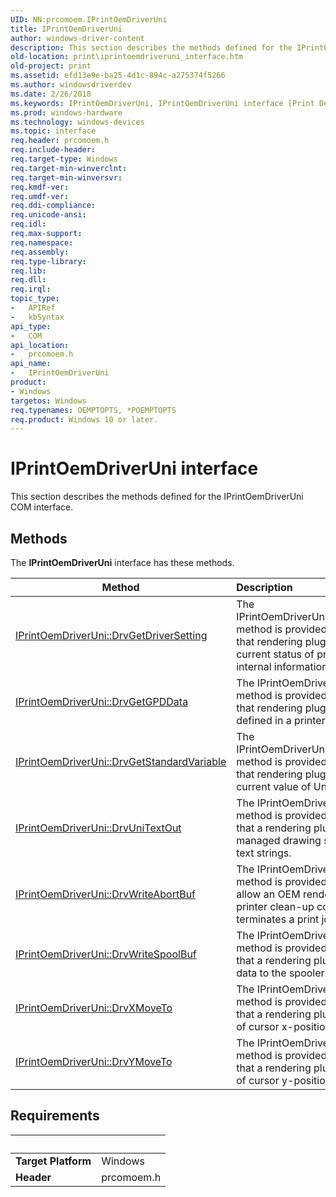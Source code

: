 ```yaml
---
UID: NN:prcomoem.IPrintOemDriverUni
title: IPrintOemDriverUni
author: windows-driver-content
description: This section describes the methods defined for the IPrintOemDriverUni COM interface.
old-location: print\iprintoemdriveruni_interface.htm
old-project: print
ms.assetid: efd13e9e-ba25-4d1c-894c-a275374f5266
ms.author: windowsdriverdev
ms.date: 2/26/2018
ms.keywords: IPrintOemDriverUni, IPrintOemDriverUni interface [Print Devices], IPrintOemDriverUni interface [Print Devices], described, prcomoem/IPrintOemDriverUni, print.iprintoemdriveruni_interface, print_unidrv-pscript_rendering_07d60c45-4913-4cac-b65d-31737752b24f.xml
ms.prod: windows-hardware
ms.technology: windows-devices
ms.topic: interface
req.header: prcomoem.h
req.include-header: 
req.target-type: Windows
req.target-min-winverclnt: 
req.target-min-winversvr: 
req.kmdf-ver: 
req.umdf-ver: 
req.ddi-compliance: 
req.unicode-ansi: 
req.idl: 
req.max-support: 
req.namespace: 
req.assembly: 
req.type-library: 
req.lib: 
req.dll: 
req.irql: 
topic_type:
-	APIRef
-	kbSyntax
api_type:
-	COM
api_location:
-	prcomoem.h
api_name:
-	IPrintOemDriverUni
product:
- Windows
targetos: Windows
req.typenames: OEMPTOPTS, *POEMPTOPTS
req.product: Windows 10 or later.
---
```


# IPrintOemDriverUni interface

This section describes the methods defined for the IPrintOemDriverUni COM interface.

## Methods

<p>The <b>IPrintOemDriverUni</b> interface has these methods.</p>

| Method | Description |
| ---- |:---- |
| [IPrintOemDriverUni::DrvGetDriverSetting](nf-prcomoem-iprintoemdriveruni-drvgetdriversetting.md) | The IPrintOemDriverUni::DrvGetDriverSetting method is provided by the Unidrv driver so that rendering plug-ins can obtain the current status of printer features and other internal information. |
| [IPrintOemDriverUni::DrvGetGPDData](nf-prcomoem-iprintoemdriveruni-drvgetgpddata.md) | The IPrintOemDriverUni::DrvGetGPDData method is provided by the Unidrv driver so that rendering plug-ins can obtain data defined in a printer's GPD file. |
| [IPrintOemDriverUni::DrvGetStandardVariable](nf-prcomoem-iprintoemdriveruni-drvgetstandardvariable.md) | The IPrintOemDriverUni::DrvGetStandardVariable method is provided by the Unidrv driver so that rendering plug-ins can obtain the current value of Unidrv's standard variables. |
| [IPrintOemDriverUni::DrvUniTextOut](nf-prcomoem-iprintoemdriveruni-drvunitextout.md) | The IPrintOemDriverUni::DrvUniTextOut method is provided by the Unidrv driver so that a rendering plug-in using a device-managed drawing surface can easily output text strings. |
| [IPrintOemDriverUni::DrvWriteAbortBuf](nf-prcomoem-iprintoemdriveruni-drvwriteabortbuf.md) | The IPrintOemDriverUni::DrvWriteAbortBuf method is provided by the Unidrv driver to allow an OEM rendering plug-in to send printer clean-up code after a user terminates a print job. |
| [IPrintOemDriverUni::DrvWriteSpoolBuf](nf-prcomoem-iprintoemdriveruni-drvwritespoolbuf.md) | The IPrintOemDriverUni::DrvWriteSpoolBuf method is provided by the Unidrv driver so that a rendering plug-in can send printer data to the spooler. |
| [IPrintOemDriverUni::DrvXMoveTo](nf-prcomoem-iprintoemdriveruni-drvxmoveto.md) | The IPrintOemDriverUni::DrvXMoveTo method is provided by the Unidrv driver so that a rendering plug-in can notify the driver of cursor x-position changes. |
| [IPrintOemDriverUni::DrvYMoveTo](nf-prcomoem-iprintoemdriveruni-drvymoveto.md) | The IPrintOemDriverUni::DrvYMoveTo method is provided by the Unidrv driver so that a rendering plug-in can notify the driver of cursor y-position changes. |


## Requirements
| &nbsp; | &nbsp; |
| ---- |:---- |
| **Target Platform** | Windows |
| **Header** | prcomoem.h |